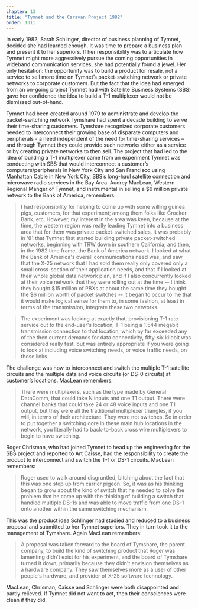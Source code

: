```yaml
---
chapter: 13
title: "Tymnet and the Caravan Project 1982"
order: 1311
---
```


In early 1982, Sarah Schlinger, director of business planning of Tymnet, decided she had learned enough. It was time to prepare a business plan and present it to her superiors. If her responsibility was to articulate how Tymnet might more aggressively pursue the coming opportunities in wideband communication services, she had potentially found a jewel. Her only hesitation: the opportunity was to build a product for resale, not a service to sell more time on Tymnet’s packet-switching network or private networks to corporate customers. But the fact that the idea had emerged from an on-going project Tymnet had with Satellite Business Systems (SBS) gave her confidence the idea to build a T-1 multiplexer would not be dismissed out-of-hand.

Tymnet had been created around 1979 to administrate and develop the packet-switching network Tymshare had spent a decade building to serve their time-sharing customers. Tymshare recognized corporate customers needed to interconnect their growing base of disparate computers and peripherals - a need independent of the need for time-sharing services – and through Tymnet they could provide such networks either as a service or by creating private networks to then sell. The project that had led to the idea of building a T-1 multiplexer came from an experiment Tymnet was conducting with SBS that would interconnect a customer’s computers/peripherals in New York City and San Francisco using Manhattan Cable in New York City, SBS’s long-haul satellite connection and microwave radio services in the Bay Area. Audrey MacLean, Western Regional Manger of Tymnet, and instrumental in selling a $6 million private network to the Bank of America, remembers:

>I had responsibility for helping to come up with some willing guinea pigs, customers, for that experiment; among them folks like Crocker Bank, etc. However, my interest in the area was keen, because at the time, the western region was really leading Tymnet into a business area that for them was private packet-switched sales. It was probably in '81 that Tymnet first started building private packet-switched networks, beginning with TRW down in southern California, and then, in the 1982 time frame, the Bank of America network. I looked at what the Bank of America's overall communications need was, and saw that the X-25 network that I had sold them really only covered only a small cross-section of their application needs, and that if I looked at their whole global data network plan, and if I also concurrently looked at their voice network that they were rolling out at the time -- I think they bought $15 million of PBXs at about the same time they bought the $6 million worth of packet switches -- it began to occur to me that it would make logical sense for them to, in some fashion, at least in terms of the transmission, integrate these two networks.

>The experiment was looking at exactly that, provisioning T-1 rate service out to the end-user's location, T-1 being a 1.544 megabit transmission connection to that location, which by far exceeded any of the then current demands for data connectivity, fifty-six kilobit was considered really fast, but was entirely appropriate if you were going to look at including voice switching needs, or voice traffic needs, on those links.

The challenge was how to interconnect and switch the multiple T-1 satellite circuits and the multiple data and voice circuits (or DS-0 circuits) at customer’s locations. MacLean remembers:

>There were multiplexers, such as the type made by General DataComm, that could take N inputs and one T1 output. There were channel banks that could take 24 or 48 voice inputs and one T1 output, but they were all the traditional multiplexer triangles, if you will, in terms of their architecture. They were not switches. So in order to put together a switching core in these main hub locations in the network, you literally had to back-to-back cross wire multiplexers to begin to have switching.

Roger Chrisman, who had joined Tymnet to head up the engineering for the SBS project and reported to Art Caisse, had the responsibility to create the product to interconnect and switch the T-1 or DS-1 circuits. MacLean remembers:

>Roger used to walk around disgruntled, bitching about the fact that this was one step up from carrier pigeon. So, it was as his thinking began to grow about the kind of switch that he needed to solve the problem that he came up with the thinking of building a switch that handled multiple DS-1s and was able to move traffic from one DS-1 onto another within the same switching mechanism.

This was the product idea Schlinger had studied and reduced to a business proposal and submitted to her Tymnet superiors. They in turn took it to the management of Tymshare. Again MacLean remembers:

>A proposal was taken forward to the board of Tymshare, the parent company, to build the kind of switching product that Roger was lamenting didn't exist for his experiment, and the board of Tymshare turned it down, primarily because they didn't envision themselves as a hardware company. They saw themselves more as a user of other people's hardware, and provider of X-25 software technology.

MacLean, Chrisman, Caisse and Schlinger were both disappointed and partly relieved. If Tymnet did not want to act, then their consciences were clean if they did.

